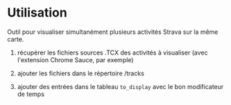 # Utilisation

Outil pour visualiser simultanément plusieurs activités Strava sur la même carte. 

1. récupérer les fichiers sources .TCX des activités à visualiser (avec l'extension Chrome Sauce, par exemple)

2. ajouter les fichiers dans le répertoire /tracks

3. ajouter des entrées dans le tableau `to_display` avec le bon modificateur de temps